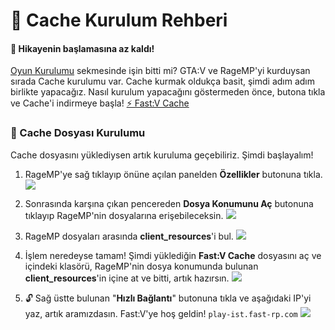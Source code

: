 # 💾 Cache Kurulum Rehberi

#### 🔰 Hikayenin başlamasına az kaldı!
[Oyun Kurulumu](https://hub.fast-rp.com/wiki/installing-game) sekmesinde işin bitti mi? GTA:V ve RageMP'yi kurduysan sırada Cache kurulumu var.
Cache kurmak oldukça basit, şimdi adım adım birlikte yapacağız. Nasıl kurulum yapacağını göstermeden önce, butona tıkla ve Cache'i indirmeye başla!
[⚡  Fast:V Cache 
](https://cache.fast-rp.com)


### 🚀 Cache Dosyası Kurulumu
Cache dosyasını yüklediysen artık kuruluma geçebiliriz. Şimdi başlayalım!
1. RageMP'ye sağ tıklayıp önüne açılan panelden **Özellikler** butonuna tıkla.
![](https://github.com/fastroleplay/wiki/blob/main/images/cachestep1.png?raw=true)
2. Sonrasında karşına çıkan pencereden **Dosya Konumunu Aç** butonuna tıklayıp RageMP'nin dosyalarına erişebileceksin.
![](https://github.com/fastroleplay/wiki/blob/main/images/cachestep2.png?raw=true)
3. RageMP dosyaları arasında **client_resources**'i bul.
![](https://github.com/fastroleplay/wiki/blob/main/images/cachestep3.png?raw=true)
4. İşlem neredeyse tamam! Şimdi yüklediğin **Fast:V Cache** dosyasını aç ve içindeki klasörü, RageMP'nin dosya konumunda bulunan **client_resources**'in içine at ve bitti, artık hazırsın.
![](https://github.com/fastroleplay/wiki/blob/main/images/cachestep4.png?raw=true)


5. 🔓 Sağ üstte bulunan "**Hızlı Bağlantı**" butonuna tıkla ve aşağıdaki IP'yi yaz, artık aramızdasın. Fast:V'ye hoş geldin!
```play-ist.fast-rp.com```
![](https://raw.githubusercontent.com/fastroleplay/wiki/refs/heads/main/images/ragemplogin.png)